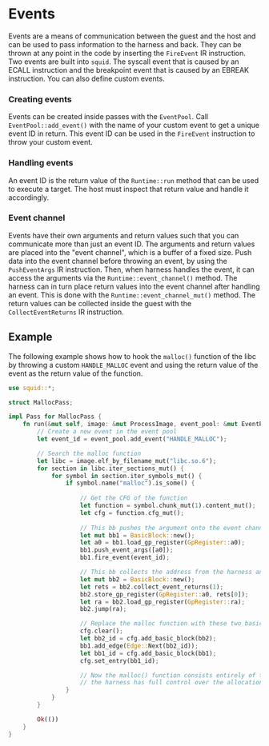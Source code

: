 # Events

Events are a means of communication between the guest and the host and
can be used to pass information to the harness and back.
They can be thrown at any point in the code by inserting the `FireEvent` IR instruction.
Two events are built into `squid`. The syscall event that is caused by an ECALL instruction
and the breakpoint event that is caused by an EBREAK instruction.
You can also define custom events.

### Creating events
Events can be created inside passes with the `EventPool`.
Call `EventPool::add_event()` with the name of your custom event to get a unique event ID in return.
This event ID can be used in the `FireEvent` instruction to throw your custom event.

### Handling events
An event ID is the return value of the `Runtime::run` method that can be used to execute a target.
The host must inspect that return value and handle it accordingly.

### Event channel
Events have their own arguments and return values such that you can communicate more than just an event ID.
The arguments and return values are placed into the "event channel", which is a buffer of a fixed size.
Push data into the event channel before throwing an event, by using the `PushEventArgs` IR instruction.
Then, when harness handles the event, it can access the arguments via the `Runtime::event_channel()` method.
The harness can in turn place return values into the event channel after handling an event. This is done with
the `Runtime::event_channel_mut()` method. The return values can be collected inside the guest with the `CollectEventReturns`
IR instruction.

## Example
The following example shows how to hook the `malloc()` function of the libc by throwing a custom `HANDLE_MALLOC` event
and using the return value of the event as the return value of the function.

```rs
use squid::*;

struct MallocPass;

impl Pass for MallocPass {
    fn run(&mut self, image: &mut ProcessImage, event_pool: &mut EventPool, logger: &Logger) -> Result<(), ()> {
        // Create a new event in the event pool
        let event_id = event_pool.add_event("HANDLE_MALLOC");

        // Search the malloc function
        let libc = image.elf_by_filename_mut("libc.so.6");
        for section in libc.iter_sections_mut() {
            for symbol in section.iter_symbols_mut() {
                if symbol.name("malloc").is_some() {
                    
                    // Get the CFG of the function
                    let function = symbol.chunk_mut(1).content_mut();
                    let cfg = function.cfg_mut();
                    
                    // This bb pushes the argument onto the event channel and throws the HANDLE_MALLOC event
                    let mut bb1 = BasicBlock::new();
                    let a0 = bb1.load_gp_register(GpRegister::a0);
                    bb1.push_event_args([a0]);
                    bb1.fire_event(event_id);

                    // This bb collects the address from the harness and returns it
                    let mut bb2 = BasicBlock::new();
                    let rets = bb2.collect_event_returns(1);
                    bb2.store_gp_register(GpRegister::a0, rets[0]);
                    let ra = bb2.load_gp_register(GpRegister::ra);
                    bb2.jump(ra);

                    // Replace the malloc function with these two basic blocks
                    cfg.clear();
                    let bb2_id = cfg.add_basic_block(bb2);
                    bb1.add_edge(Edge::Next(bb2_id));
                    let bb1_id = cfg.add_basic_block(bb1);
                    cfg.set_entry(bb1_id);

                    // Now the malloc() function consists entirely of the two basic blocks from above and
                    // the harness has full control over the allocation strategy.
                }
            }
        }

        Ok(())
    }
}
```


